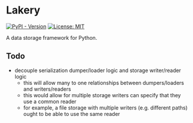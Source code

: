 # Lakery

[![PyPI - Version](https://img.shields.io/pypi/v/lakery.svg)](https://pypi.org/project/lakery)
[![License: MIT](https://img.shields.io/badge/License-MIT-yellow.svg)](https://opensource.org/licenses/MIT)

A data storage framework for Python.

## Todo

-   decouple serialization dumper/loader logic and storage writer/reader logic
    -   this will allow many to one relationships between dumpers/loaders and
        writers/readers
    -   this would allow for multiple storage writers can specify that they use a common
        reader
    -   for example, a file storage with multiple writers (e.g. different paths) ought
        to be able to use the same reader
